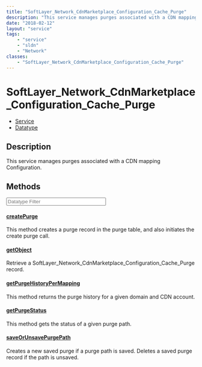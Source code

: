 ```yaml
---
title: "SoftLayer_Network_CdnMarketplace_Configuration_Cache_Purge"
description: "This service manages purges associated with a CDN mapping Configuration."
date: "2018-02-12"
layout: "service"
tags:
    - "service"
    - "sldn"
    - "Network"
classes:
    - "SoftLayer_Network_CdnMarketplace_Configuration_Cache_Purge"
---
```

# SoftLayer_Network_CdnMarketplace_Configuration_Cache_Purge
<div id='service-datatype'>
    <ul id='sldn-reference-tabs'>
    <li id='service'> <a href='/reference/services/SoftLayer_Network_CdnMarketplace_Configuration_Cache_Purge' >Service</a></li>    <li id='datatype'> <a href='/reference/datatypes/SoftLayer_Network_CdnMarketplace_Configuration_Cache_Purge' >Datatype</a></li>
    </ul>
</div>

## Description
This service manages purges associated with a CDN mapping Configuration. 



        
<div id="properties" class="content service-content">

## Methods

<div class="view-filters">
    <div class="clearfix">
        <div class="search-input-box">
            <input placeholder="Datatype Filter" onkeyup="titleSearch(inputId='edit-combine', divId='method-div', elementClass='method-row')" 
                type="text" id="edit-combine" value="" size="30" maxlength="128" class="form-text">
        </div>
    </div>
</div>

#### [createPurge](/reference/services/SoftLayer_Network_CdnMarketplace_Configuration_Cache_Purge/createPurge)
This method creates a purge record in the purge table, and also initiates the create purge call. 

#### [getObject](/reference/services/SoftLayer_Network_CdnMarketplace_Configuration_Cache_Purge/getObject)
Retrieve a SoftLayer_Network_CdnMarketplace_Configuration_Cache_Purge record.

#### [getPurgeHistoryPerMapping](/reference/services/SoftLayer_Network_CdnMarketplace_Configuration_Cache_Purge/getPurgeHistoryPerMapping)
This method returns the purge history for a given domain and CDN account. 

#### [getPurgeStatus](/reference/services/SoftLayer_Network_CdnMarketplace_Configuration_Cache_Purge/getPurgeStatus)
This method gets the status of a given purge path. 

#### [saveOrUnsavePurgePath](/reference/services/SoftLayer_Network_CdnMarketplace_Configuration_Cache_Purge/saveOrUnsavePurgePath)
Creates a new saved purge if a purge path is saved. Deletes a saved purge record if the path is unsaved. 

</div>

